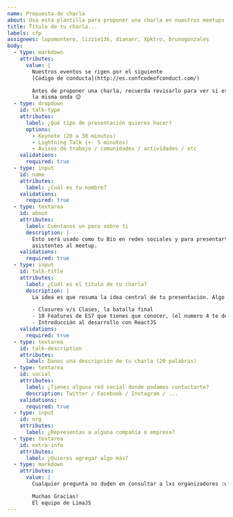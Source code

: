 ```yaml
---
name: Propuesta de charla
about: Usa esta plantilla para proponer una charla en nuestros meetups
title: Título de tu charla...
labels: cfp
assignees: lupomontero, lizzie136, diananr, Xpktro, brunogonzales
body:
  - type: markdown
    attributes:
      value: |
        Nuestros eventos se rigen por el siguiente
        [Código de conducta](http://es.confcodeofconduct.com/)

        Antes de proponer una charla, recuerda revisarlo para ver si estamos en
        la misma onda 😊
  - type: dropdown
    id: talk-type
    attributes:
      label: ¿Qué tipo de presentación quieres hacer?
      options:
        - Keynote (20 a 30 minutos)
        - Lightning Talk (+- 5 minutos)
        - Avisos de trabajo / comunidades / actividades / etc
    validations:
      required: true
  - type: input
    id: name
    attributes:
      label: ¿Cuál es tu nombre?
    validations:
      required: true
  - type: textarea
    id: about
    attributes:
      label: Cuéntanos un poco sobre ti
      description: |
        Esto será usado como tu Bio en redes sociales y para presentarte a los
        asistentes al meetup.
    validations:
      required: true
  - type: input
    id: talk-title
    attributes:
      label: ¿Cuál es el título de tu charla?
      description: |
        La idea es que resuma la idea central de tu presentación. Algo como:

        - Closures v/s Clases, la batalla final
        - 10 Features de ES7 que tienes que conocer, (el numero 4 te dejará llorando)
        - Introducción al desarrollo con ReactJS
    validations:
      required: true
  - type: textarea
    id: talk-description
    attributes:
      label: Danos una descripción de tu charla (20 palabras)
  - type: textarea
    id: social
    attributes:
      label: ¿Tienes alguna red social donde podamos contactarte?
      description: Twitter / Facebook / Instagram / ...
    validations:
      required: true
  - type: input
    id: org
    attributes:
      label: ¿Representas a alguna compañía o empresa?
  - type: textarea
    id: extra-info
    attributes:
      label: ¿Quieres agregar algo más?
  - type: markdown
    attributes:
      value: |
        Cualquier pregunta no duden en consultar a lxs organizadores :wave:

        Muchas Gracias!
        El equipo de LimaJS
---
```

